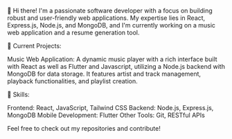 👋 Hi there! I'm a passionate software developer with a focus on building robust and user-friendly web applications. My expertise lies in React, Express.js, Node.js, and MongoDB, and I'm currently working on a music web application and a resume generation tool.

🚀 Current Projects:

  Music Web Application: A dynamic music player with a rich interface built with React as well as Flutter and Javascript, utilizing a Node.js backend with MongoDB for data storage. It features artist and track management, playback functionalities, and playlist creation.

🔧 Skills:

  Frontend: React, JavaScript, Tailwind CSS
  Backend: Node.js, Express.js, MongoDB
  Mobile Development: Flutter
  Other Tools: Git, RESTful APIs

Feel free to check out my repositories and contribute!

<!---
Sushmith-Kannan/Sushmith-Kannan is a ✨ special ✨ repository because its `README.md` (this file) appears on your GitHub profile.
You can click the Preview link to take a look at your changes.
--->
